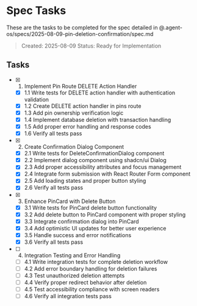 # Spec Tasks

These are the tasks to be completed for the spec detailed in @.agent-os/specs/2025-08-09-pin-deletion-confirmation/spec.md

> Created: 2025-08-09
> Status: Ready for Implementation

## Tasks

- [x] 1. Implement Pin Route DELETE Action Handler
  - [x] 1.1 Write tests for DELETE action handler with authentication validation
  - [x] 1.2 Create DELETE action handler in pins route
  - [x] 1.3 Add pin ownership verification logic
  - [x] 1.4 Implement database deletion with transaction handling
  - [x] 1.5 Add proper error handling and response codes
  - [x] 1.6 Verify all tests pass

- [x] 2. Create Confirmation Dialog Component
  - [x] 2.1 Write tests for DeleteConfirmationDialog component
  - [x] 2.2 Implement dialog component using shadcn/ui Dialog
  - [x] 2.3 Add proper accessibility attributes and focus management
  - [x] 2.4 Integrate form submission with React Router Form component
  - [x] 2.5 Add loading states and proper button styling
  - [x] 2.6 Verify all tests pass

- [x] 3. Enhance PinCard with Delete Button
  - [x] 3.1 Write tests for PinCard delete button functionality
  - [x] 3.2 Add delete button to PinCard component with proper styling
  - [x] 3.3 Integrate confirmation dialog into PinCard
  - [x] 3.4 Add optimistic UI updates for better user experience
  - [x] 3.5 Handle success and error notifications
  - [x] 3.6 Verify all tests pass

- [ ] 4. Integration Testing and Error Handling
  - [ ] 4.1 Write integration tests for complete deletion workflow
  - [ ] 4.2 Add error boundary handling for deletion failures
  - [ ] 4.3 Test unauthorized deletion attempts
  - [ ] 4.4 Verify proper redirect behavior after deletion
  - [ ] 4.5 Test accessibility compliance with screen readers
  - [ ] 4.6 Verify all integration tests pass